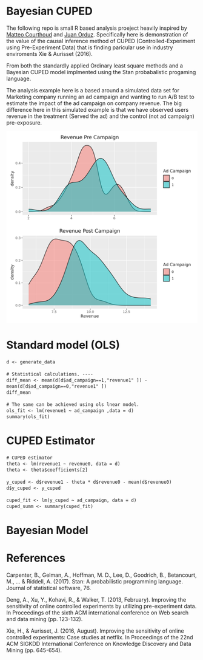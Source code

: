 # Bayesian CUPED

The following repo is small R based analysis proeject heavily inspired by [Matteo Courthoud](https://github.com/matteocourthoud/Blog-Posts/blob/main/notebooks/cuped.ipynb) and [Juan Orduz](https://juanitorduz.github.io/bayesian_cuped/). Specifically here is demonstration of the value of the causal inference method of CUPED (Controlled-Experiment using Pre-Experiment Data) that is finding paricular use in industry enviroments Xie & Aurisset (2016).

From both the standardly applied Ordinary least square methods and a Bayesian CUPED model implmented using the Stan probabalistic progaming language.

The analysis example here is a based around a simulated data set for Marketing company running an ad campaign and wanting to run A/B test to estimate the impact of the ad campaign on company revenue. The big difference here in this simulated example is that we have observed users revenue in the treatment (Served the ad) and the control (not ad campaign) pre-exposure.  

![plot](visualisations/revenues.png)

# Standard model (OLS)
```{r}
d <- generate_data

# Statistical calculations. ----
diff_mean <- mean(d[d$ad_campaign==1,"revenue1" ]) - mean(d[d$ad_campaign==0,"revenue1" ])  
diff_mean

# The same can be achieved using ols lnear model.
ols_fit <- lm(revenue1 ~ ad_campaign ,data = d)
summary(ols_fit)
```
# CUPED Estimator

```
# CUPED estimator
theta <- lm(revenue1 ~ revenue0, data = d)
theta <- theta$coefficients[2]

y_cuped <- d$revenue1 - theta * d$revenue0 - mean(d$revenue0)
d$y_cuped <- y_cuped

cuped_fit <- lm(y_cuped ~ ad_campaign, data = d) 
cuped_summ <- summary(cuped_fit)
```

# Bayesian Model

# References

Carpenter, B., Gelman, A., Hoffman, M. D., Lee, D., Goodrich, B., Betancourt, M., ... & Riddell, A. (2017). Stan: A probabilistic programming language. Journal of statistical software, 76.

Deng, A., Xu, Y., Kohavi, R., & Walker, T. (2013, February). Improving the sensitivity of online controlled experiments by utilizing pre-experiment data. In Proceedings of the sixth ACM international conference on Web search and data mining (pp. 123-132).

Xie, H., & Aurisset, J. (2016, August). Improving the sensitivity of online controlled experiments: Case studies at netflix. In Proceedings of the 22nd ACM SIGKDD International Conference on Knowledge Discovery and Data Mining (pp. 645-654).